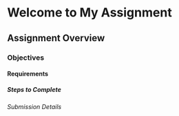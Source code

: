 # Welcome to My Assignment

## Assignment Overview

### Objectives

#### Requirements

##### Steps to Complete

###### Submission Details
